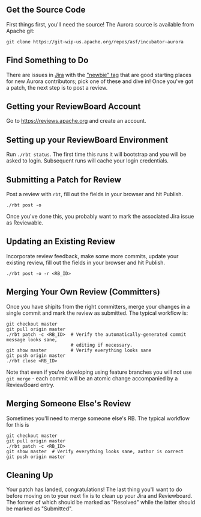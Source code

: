 Get the Source Code
-------------------
First things first, you'll need the source! The Aurora source is available from Apache git:

    git clone https://git-wip-us.apache.org/repos/asf/incubator-aurora

Find Something to Do
--------------------
There are issues in [Jira](https://issues.apache.org/jira/browse/AURORA) with the
["newbie" tag](https://issues.apache.org/jira/browse/AURORA-189?jql=project%20%3D%20AURORA%20AND%20resolution%20%3D%20Unresolved%20AND%20labels%20%3D%20newbie%20ORDER%20BY%20priority%20DESC)
that are good starting places for new Aurora contributors; pick one of these and dive in! Once
you've got a patch, the next step is to post a review.

Getting your ReviewBoard Account
--------------------------------
Go to https://reviews.apache.org and create an account.

Setting up your ReviewBoard Environment
---------------------------------------
Run `./rbt status`. The first time this runs it will bootstrap and you will be asked to login.
Subsequent runs will cache your login credentials.

Submitting a Patch for Review
-----------------------------
Post a review with `rbt`, fill out the fields in your browser and hit Publish.

    ./rbt post -o

Once you've done this, you probably want to mark the associated Jira issue as Reviewable.

Updating an Existing Review
---------------------------
Incorporate review feedback, make some more commits, update your existing review, fill out the
fields in your browser and hit Publish.

    ./rbt post -o -r <RB_ID>

Merging Your Own Review (Committers)
------------------------------------
Once you have shipits from the right committers, merge your changes in a single commit and mark
the review as submitted. The typical workflow is:

    git checkout master
    git pull origin master
    ./rbt patch -c <RB_ID>  # Verify the automatically-generated commit message looks sane,
                            # editing if necessary.
    git show master         # Verify everything looks sane
    git push origin master
    ./rbt close <RB_ID>

Note that even if you're developing using feature branches you will not use `git merge` - each
commit will be an atomic change accompanied by a ReviewBoard entry.

Merging Someone Else's Review
-----------------------------
Sometimes you'll need to merge someone else's RB. The typical workflow for this is

    git checkout master
    git pull origin master
    ./rbt patch -c <RB_ID>
    git show master  # Verify everything looks sane, author is correct
    git push origin master

Cleaning Up
-----------
Your patch has landed, congratulations! The last thing you'll want to do before moving on to your
next fix is to clean up your Jira and Reviewboard. The former of which should be marked as
"Resolved" while the latter should be marked as "Submitted".
